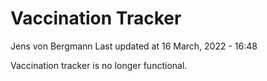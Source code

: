 Vaccination Tracker
================
Jens von Bergmann
Last updated at 16 March, 2022 - 16:48

Vaccination tracker is no longer functional.
